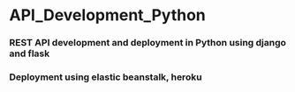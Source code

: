 # API_Development_Python

### REST API development and deployment in Python using django and flask

### Deployment using elastic beanstalk, heroku
